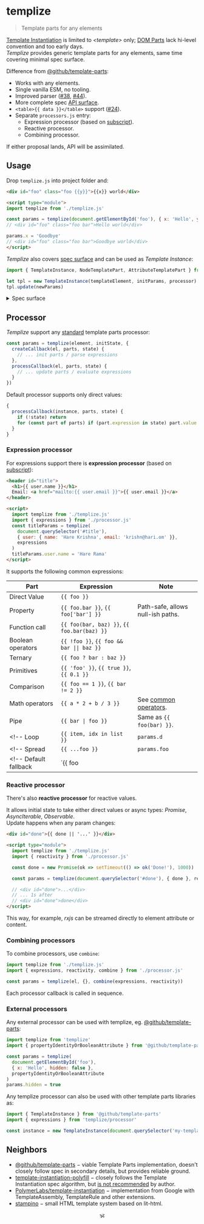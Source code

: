 # templize

> Template parts for any elements

[Template Instantiation](https://github.com/w3c/webcomponents/blob/gh-pages/proposals/Template-Instantiation.md) is limited to _\<template\>_ only;
[DOM Parts](https://github.com/WICG/webcomponents/blob/gh-pages/proposals/DOM-Parts.md) lack hi-level convention and too early days.<br/>
_Templize_ provides generic template parts for any elements, same time covering minimal spec surface.

Difference from [@github/template-parts](https://github.com/github/template-parts):

- Works with any elements.
- Single vanilla ESM, no tooling.
- Improved parser ([#38](https://github.com/github/template-parts/issues/38), [#44](https://github.com/github/template-parts/issues/44)).
- More complete spec [API surface](./src/api.js).
- `<table>{{ data }}</table>` support ([#24](https://github.com/domenic/template-parts/issues/2)).
- Separate `processors.js` entry:
  - Expression processor (based on [subscript](https://github.com/spectjs/subscript)).
  - Reactive processor.
  - Combining processor.
<!-- - [`<svg width={{ width }}>`](https://github.com/github/template-parts/issues/26) and other cases fixed. -->

If either proposal lands, API will be assimilated.

## Usage

Drop `templize.js` into project folder and:

```html
<div id="foo" class="foo {{y}}">{{x}} world</div>

<script type="module">
import templize from './templize.js'

const params = templize(document.getElementById('foo'), { x: 'Hello', y: 'bar'})
// <div id="foo" class="foo bar">Hello world</div>

params.x = 'Goodbye'
// <div id="foo" class="foo bar">Goodbye world</div>
</script>
```

_Templize_ also covers [spec surface](https://github.com/WICG/webcomponents/blob/gh-pages/proposals/Template-Instantiation.md#32-template-parts-and-custom-template-process-callback) and can be used as _Template Instance_:

```js
import { TemplateInstance, NodeTemplatePart, AttributeTemplatePart } from './templize.js'

let tpl = new TemplateInstance(templateElement, initParams, processor)
tpl.update(newParams)
```

<details><summary>Spec surface</summary>

```js
interface TemplateInstance : DocumentFragment {
    void update(any state);
};

callback TemplateProcessCallback = void (TemplateInstance, sequence<TemplatePart>, any state);

dictionary TemplateTypeInit {
    TemplateProcessCallback processCallback;
    TemplateProcessCallback? createCallback;
};

partial interface Document {
    void defineTemplateType(DOMString type, TemplateTypeInit typeInit);
};

interface TemplatePart {
    readonly attribute DOMString expression;
    attribute DOMString? value;
    stringifier;
};

interface AttributeTemplatePart : TemplatePart {
    readonly attribute Element element;
    readonly attribute DOMString attributeName;
    readonly attribute DOMString attributeNamespace;
    attribute boolean booleanValue;
};

interface NodeTemplatePart : TemplatePart {
    readonly attribute ContainerNode parentNode;
    readonly attribute Node? previousSibling;
    readonly attribute Node? nextSibling;
    [NewObject] readonly NodeList replacementNodes;
    void replace((Node or DOMString)... nodes);
    void replaceHTML(DOMString html);
};
```
</details>


## Processor

_Templize_ support any [standard](https://github.com/WICG/webcomponents/blob/gh-pages/proposals/Template-Instantiation.md#32-template-parts-and-custom-template-process-callback) template parts processor:

```js
const params = templize(element, initState, {
  createCallback(el, parts, state) {
    // ... init parts / parse expressions
  },
  processCallback(el, parts, state) {
    // ... update parts / evaluate expressions
  }
})
```

Default processor supports only direct values:

```js
{
  processCallback(instance, parts, state) {
    if (!state) return
    for (const part of parts) if (part.expression in state) part.value = state[part.expression]
  }
}
```

### Expression processor

For expressions support there is **expression processor** (based on [subscript](https://github.com/spectjs/subscript)):

```html
<header id="title">
  <h1>{{ user.name }}</h1>
  Email: <a href="mailto:{{ user.email }}">{{ user.email }}</a>
</header>

<script>
  import templize from './templize.js'
  import { expressions } from './processor.js'
  const titleParams = templize(
    document.querySelector('#title'),
    { user: { name: 'Hare Krishna', email: 'krishn@hari.om' }},
    expressions
  )
  titleParams.user.name = 'Hare Rama'
</script>
```

It supports the following common expressions:

Part | Expression |  Note
---|---|---
Direct Value | `{{ foo }}` |
Property | `{{ foo.bar }}`, `{{ foo['bar'] }}` | Path-safe, allows null-ish paths.
Function call | `{{ foo(bar, baz) }}`, `{{ foo.bar(baz) }}` |
Boolean operators | `{{ !foo }}`, `{{ foo && bar \|\| baz }}` |
Ternary | `{{ foo ? bar : baz }}` |
Primitives | `{{ 'foo' }}`, `{{ true }}`, `{{ 0.1 }}` |
Comparison | `{{ foo == 1 }}`, `{{ bar != 2 }}` |
Math operators | `{{ a * 2 + b / 3 }}` | See [common operators](https://github.com/spectjs/subscript#design).
Pipe | `{{ bar \| foo }}` | Same as `{{ foo(bar) }}`.
<!-- Loop | `{{ item, idx in list }}` | `params.d` | Used for `:for` directive only -->
<!-- Spread | `{{ ...foo }}` | `params.foo` | Used to pass multiple attributes or nodes -->
<!-- Default fallback | `{{ foo || bar }}` | `params.foo`, `params.bar` | -->

### Reactive processor

There's also **reactive processor** for reactive values.

It allows initial state to take either direct values or async types: _Promise_, _AsyncIterable_, _Observable_.<br/>
Update happens when any param changes:

```html
<div id="done">{{ done || '...' }}</div>

<script type="module">
  import templize from './templize.js'
  import { reactivity } from './processor.js'

  const done = new Promise(ok => setTimeout(() => ok('Done!'), 1000))

  const params = templize(document.querySelector('#done'), { done }, reactivity)

  // <div id="done">...</div>
  // ... 1s after
  // <div id="done">done</div>
</script>
```

This way, for example, _rxjs_ can be streamed directly to element attribute or content.

### Combining processors

To combine processors, use `combine`:

```js
import templize from './templize.js'
import { expressions, reactivity, combine } from './processor.js'

const params = templize(el, {}, combine(expressions, reactivity))
```

Each processor callback is called in sequence.

### External processors

Any external processor can be used with templize, eg. [@github/template-parts](https://github.com/github/template-parts):

```js
import templize from 'templize'
import { propertyIdentityOrBooleanAttribute } from '@github/template-parts'

const params = templize(
  document.getElementById('foo'),
  { x: 'Hello', hidden: false },
  propertyIdentityOrBooleanAttribute
)
params.hidden = true
```

Any templize processor can also be used with other template parts libraries as:

```js
import { TemplateInstance } from '@github/template-parts'
import { expressions } from 'templize/processor'

const instance = new TemplateInstance(document.querySelector('my-template'), {}, expressions)
```

<!-- ## See also -->

<!-- * [subscript](https://github.com/spectjs/subscript) − micro expression language. -->
<!-- * [element-props](https://github.com/spectjs/element-props) − normalized access to element attributes / properties. -->
<!-- * [define-element](https://github.com/spectjs/define-element) − declarative custom elements. -->

## Neighbors

* [@github/template-parts](https://github.com/github/template-parts) − viable Template Parts implementation, doesn't closely follow spec in secondary details, but provides reliable ground.
* [template-instantiation-polyfill](https://github.com/bennypowers/template-instantiation-polyfill#readme) − closely follows the Template Instantiation spec algorithm, but [is not recommended](https://github.com/bennypowers/template-instantiation-polyfill/pull/2#issuecomment-1004110993) by author.
* [PolymerLabs/template-instantiation](https://github.com/PolymerLabs/template-instantiation) − implementation from Google with TemplateAssembly, TemplateRule and other extensions.
* [stampino](https://www.npmjs.com/package/stampino) − small HTML template system based on lit-html.

<p align="center">🕉<p>
